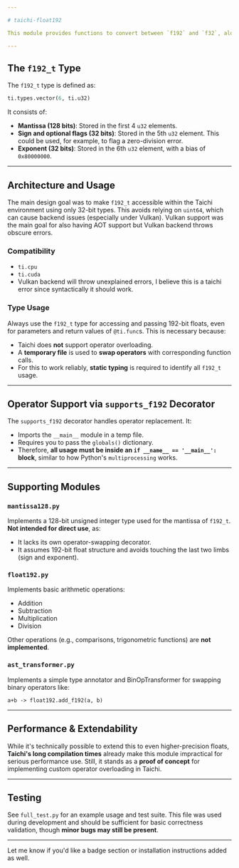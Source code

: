 ```yaml
---

# taichi-float192

This module provides functions to convert between `f192` and `f32`, along with a decorator that enables Taichi functions and kernels to use the `f192_t` type.

---
```


## The `f192_t` Type

The `f192_t` type is defined as:

```python
ti.types.vector(6, ti.u32)
```

It consists of:

* **Mantissa (128 bits)**: Stored in the first 4 `u32` elements.
* **Sign and optional flags (32 bits)**: Stored in the 5th `u32` element. This could be used, for example, to flag a zero-division error.
* **Exponent (32 bits)**: Stored in the 6th `u32` element, with a bias of `0x80000000`.

---

## Architecture and Usage

The main design goal was to make `f192_t` accessible within the Taichi environment using only 32-bit types. This avoids relying on `uint64`, which can cause backend issues (especially under Vulkan). Vulkan support was the main goal for also having AOT support but Vulkan backend throws obscure errors.

### Compatibility

* `ti.cpu`
* `ti.cuda`
* Vulkan backend will throw unexplained errors, I believe this is a taichi error since syntactically it should work.

### Type Usage

Always use the `f192_t` type for accessing and passing 192-bit floats, even for parameters and return values of `@ti.func`s. This is necessary because:

* Taichi does **not** support operator overloading.
* A **temporary file** is used to **swap operators** with corresponding function calls.
* For this to work reliably, **static typing** is required to identify all `f192_t` usage.

---

## Operator Support via `supports_f192` Decorator

The `supports_f192` decorator handles operator replacement. It:

* Imports the `__main__` module in a temp file.
* Requires you to pass the `globals()` dictionary.
* Therefore, **all usage must be inside an `if __name__ == '__main__':` block**, similar to how Python's `multiprocessing` works.

---

## Supporting Modules

### `mantissa128.py`

Implements a 128-bit unsigned integer type used for the mantissa of `f192_t`. **Not intended for direct use**, as:

* It lacks its own operator-swapping decorator.
* It assumes 192-bit float structure and avoids touching the last two limbs (sign and exponent).

### `float192.py`

Implements basic arithmetic operations:

* Addition
* Subtraction
* Multiplication
* Division

Other operations (e.g., comparisons, trigonometric functions) are **not implemented**.

### `ast_transformer.py`

Implements a simple type annotator and BinOpTransformer for swapping binary operators like:

```
a+b -> float192.add_f192(a, b)
```

---

## Performance & Extendability

While it's technically possible to extend this to even higher-precision floats, **Taichi's long compilation times** already make this module impractical for serious performance use. Still, it stands as a **proof of concept** for implementing custom operator overloading in Taichi.

---

## Testing

See `full_test.py` for an example usage and test suite.
This file was used during development and should be sufficient for basic correctness validation, though **minor bugs may still be present**.

---

Let me know if you'd like a badge section or installation instructions added as well.
